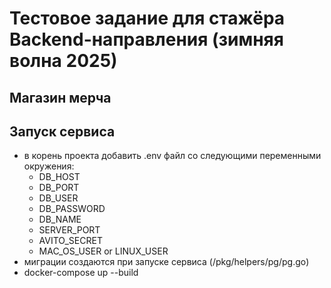 # **Тестовое задание для стажёра Backend-направления (зимняя волна 2025)**

## Магазин мерча

## Запуск сервиса

- в корень проекта добавить .env файл со следующими переменными окружения:
  - DB_HOST
  - DB_PORT
  - DB_USER
  - DB_PASSWORD
  - DB_NAME
  - SERVER_PORT
  - AVITO_SECRET
  - MAC_OS_USER or LINUX_USER
- миграции создаются при запуске сервиса (/pkg/helpers/pg/pg.go)
- docker-compose up --build
